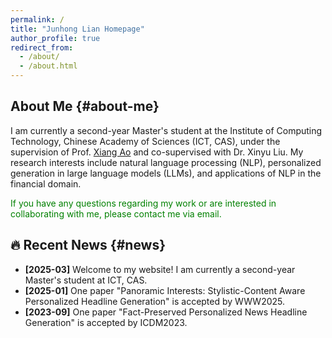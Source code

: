 ```yaml
---
permalink: /
title: "Junhong Lian Homepage"
author_profile: true
redirect_from: 
  - /about/
  - /about.html
---
```

## About Me {#about-me}

I am currently a second-year Master's student at the Institute of Computing Technology, Chinese Academy of Sciences (ICT, CAS), under the supervision of Prof. [Xiang Ao](https://aoxaustin.github.io/index.html) and co-supervised with Dr. Xinyu Liu. My research interests include natural language processing (NLP), personalized generation in large language models (LLMs), and applications of NLP in the financial domain.

<span style="color:green">If you have any questions regarding my work or are interested in collaborating with me, please contact me via email. </span>

## 🔥 Recent News {#news}

* **[2025-03]** Welcome to my website! I am currently a second-year Master's student at ICT, CAS.
* **[2025-01]** One paper "Panoramic Interests: Stylistic-Content Aware Personalized Headline Generation" is accepted by WWW2025.
* **[2023-09]** One paper "Fact-Preserved Personalized News Headline Generation" is accepted by ICDM2023.

<!-- This is the front page of a website that is powered by the [Academic Pages template](https://github.com/academicpages/academicpages.github.io) and hosted on GitHub pages. [GitHub pages](https://pages.github.com) is a free service in which websites are built and hosted from code and data stored in a GitHub repository, automatically updating when a new commit is made to the repository. This template was forked from the [Minimal Mistakes Jekyll Theme](https://mmistakes.github.io/minimal-mistakes/) created by Michael Rose, and then extended to support the kinds of content that academics have: publications, talks, teaching, a portfolio, blog posts, and a dynamically-generated CV. You can fork [this template](https://github.com/academicpages/academicpages.github.io) right now, modify the configuration and markdown files, add your own PDFs and other content, and have your own site for free, with no ads!

A data-driven personal website
======
Like many other Jekyll-based GitHub Pages templates, Academic Pages makes you separate the website's content from its form. The content & metadata of your website are in structured markdown files, while various other files constitute the theme, specifying how to transform that content & metadata into HTML pages. You keep these various markdown (.md), YAML (.yml), HTML, and CSS files in a public GitHub repository. Each time you commit and push an update to the repository, the [GitHub pages](https://pages.github.com/) service creates static HTML pages based on these files, which are hosted on GitHub's servers free of charge.

Many of the features of dynamic content management systems (like Wordpress) can be achieved in this fashion, using a fraction of the computational resources and with far less vulnerability to hacking and DDoSing. You can also modify the theme to your heart's content without touching the content of your site. If you get to a point where you've broken something in Jekyll/HTML/CSS beyond repair, your markdown files describing your talks, publications, etc. are safe. You can rollback the changes or even delete the repository and start over - just be sure to save the markdown files! Finally, you can also write scripts that process the structured data on the site, such as [this one](https://github.com/academicpages/academicpages.github.io/blob/master/talkmap.ipynb) that analyzes metadata in pages about talks to display [a map of every location you've given a talk](https://academicpages.github.io/talkmap.html).

Getting started
======
1. Register a GitHub account if you don't have one and confirm your e-mail (required!)
1. Fork [this template](https://github.com/academicpages/academicpages.github.io) by clicking the "Use this template" button in the top right. 
1. Go to the repository's settings (rightmost item in the tabs that start with "Code", should be below "Unwatch"). Rename the repository "[your GitHub username].github.io", which will also be your website's URL.
1. Set site-wide configuration and create content & metadata (see below -- also see [this set of diffs](http://archive.is/3TPas) showing what files were changed to set up [an example site](https://getorg-testacct.github.io) for a user with the username "getorg-testacct")
1. Upload any files (like PDFs, .zip files, etc.) to the files/ directory. They will appear at https://[your GitHub username].github.io/files/example.pdf.  
1. Check status by going to the repository settings, in the "GitHub pages" section

Site-wide configuration
------
The main configuration file for the site is in the base directory in [_config.yml](https://github.com/academicpages/academicpages.github.io/blob/master/_config.yml), which defines the content in the sidebars and other site-wide features. You will need to replace the default variables with ones about yourself and your site's github repository. The configuration file for the top menu is in [_data/navigation.yml](https://github.com/academicpages/academicpages.github.io/blob/master/_data/navigation.yml). For example, if you don't have a portfolio or blog posts, you can remove those items from that navigation.yml file to remove them from the header. 

Create content & metadata
------
For site content, there is one markdown file for each type of content, which are stored in directories like _publications, _talks, _posts, _teaching, or _pages. For example, each talk is a markdown file in the [_talks directory](https://github.com/academicpages/academicpages.github.io/tree/master/_talks). At the top of each markdown file is structured data in YAML about the talk, which the theme will parse to do lots of cool stuff. The same structured data about a talk is used to generate the list of talks on the [Talks page](https://academicpages.github.io/talks), each [individual page](https://academicpages.github.io/talks/2012-03-01-talk-1) for specific talks, the talks section for the [CV page](https://academicpages.github.io/cv), and the [map of places you've given a talk](https://academicpages.github.io/talkmap.html) (if you run this [python file](https://github.com/academicpages/academicpages.github.io/blob/master/talkmap.py) or [Jupyter notebook](https://github.com/academicpages/academicpages.github.io/blob/master/talkmap.ipynb), which creates the HTML for the map based on the contents of the _talks directory).

**Markdown generator**

The repository includes [a set of Jupyter notebooks](https://github.com/academicpages/academicpages.github.io/tree/master/markdown_generator
) that converts a CSV containing structured data about talks or presentations into individual markdown files that will be properly formatted for the Academic Pages template. The sample CSVs in that directory are the ones I used to create my own personal website at stuartgeiger.com. My usual workflow is that I keep a spreadsheet of my publications and talks, then run the code in these notebooks to generate the markdown files, then commit and push them to the GitHub repository.

How to edit your site's GitHub repository
------
Many people use a git client to create files on their local computer and then push them to GitHub's servers. If you are not familiar with git, you can directly edit these configuration and markdown files directly in the github.com interface. Navigate to a file (like [this one](https://github.com/academicpages/academicpages.github.io/blob/master/_talks/2012-03-01-talk-1.md) and click the pencil icon in the top right of the content preview (to the right of the "Raw | Blame | History" buttons). You can delete a file by clicking the trashcan icon to the right of the pencil icon. You can also create new files or upload files by navigating to a directory and clicking the "Create new file" or "Upload files" buttons. 

Example: editing a markdown file for a talk
![Editing a markdown file for a talk](/images/editing-talk.png)

For more info
------
More info about configuring Academic Pages can be found in [the guide](https://academicpages.github.io/markdown/), the [growing wiki](https://github.com/academicpages/academicpages.github.io/wiki), and you can always [ask a question on GitHub](https://github.com/academicpages/academicpages.github.io/discussions). The [guides for the Minimal Mistakes theme](https://mmistakes.github.io/minimal-mistakes/docs/configuration/) (which this theme was forked from) might also be helpful. -->

<!-- 这是一个基于 [Academic Pages 模板](https://github.com/academicpages/academicpages.github.io) 构建并托管在 GitHub Pages 上的网站首页。[GitHub Pages](https://pages.github.com) 是一项免费服务，允许用户通过存储在 GitHub 仓库中的代码和数据构建和托管网站，并在仓库提交新更改时自动更新。该模板是从 Michael Rose 创建的 [Minimal Mistakes Jekyll 主题](https://mmistakes.github.io/minimal-mistakes/) 分叉而来，并进行了扩展，以支持学术相关内容：出版物、演讲、教学、作品集、博客文章以及动态生成的简历。您可以立即分叉 [此模板](https://github.com/academicpages/academicpages.github.io)，修改配置和 Markdown 文件，添加您自己的 PDF 和其他内容，并免费拥有自己的网站，且无广告！

### 数据驱动的个人网站
与许多其他基于 Jekyll 的 GitHub Pages 模板一样，Academic Pages 将网站内容与其形式分离。网站的内容和元数据存储在结构化的 Markdown 文件中，而其他文件则构成主题，指定如何将这些内容和元数据转换为 HTML 页面。您将这些 Markdown (.md)、YAML (.yml)、HTML 和 CSS 文件保存在一个公开的 GitHub 仓库中。每次提交并推送更新到仓库时，[GitHub Pages](https://pages.github.com/) 服务会基于这些文件生成静态 HTML 页面，并免费托管在 GitHub 的服务器上。

通过这种方式，可以以极少的计算资源实现动态内容管理系统（如 Wordpress）的许多功能，同时大大降低被黑客攻击和 DDoS 的风险。您还可以随意修改主题，而无需触及网站内容。如果您不小心破坏了 Jekyll/HTML/CSS 中的某些内容，描述您的演讲、出版物等的 Markdown 文件是安全的。您可以回滚更改，甚至删除仓库并重新开始——只需确保保存 Markdown 文件！此外，您还可以编写脚本来处理网站上的结构化数据，例如 [此脚本](https://github.com/academicpages/academicpages.github.io/blob/master/talkmap.ipynb)，它分析演讲页面的元数据以显示 [您演讲过的每个地点的地图](https://academicpages.github.io/talkmap.html)。

### 开始使用
1. 如果您还没有 GitHub 账户，请注册一个并确认您的电子邮件（必需！）
2. 点击右上角的“Use this template”按钮，分叉 [此模板](https://github.com/academicpages/academicpages.github.io)。
3. 进入仓库设置（最右侧的选项卡，位于“Code”下方，应该在“Unwatch”下方）。将仓库重命名为“[您的 GitHub 用户名].github.io”，这将是您网站的 URL。
4. 设置全站配置并创建内容和元数据（见下文——另见 [此组差异](http://archive.is/3TPas)，显示为用户名“getorg-testacct”的用户设置 [示例网站](https://getorg-testacct.github.io) 时更改的文件）。
5. 将任何文件（如 PDF、.zip 文件等）上传到 files/ 目录。它们将出现在 https://[您的 GitHub 用户名].github.io/files/example.pdf。
6. 进入仓库设置，在“GitHub pages”部分检查状态。

### 全站配置
网站的主配置文件位于根目录中的 [_config.yml](https://github.com/academicpages/academicpages.github.io/blob/master/_config.yml)，它定义了侧边栏内容和其他全站功能。您需要用关于您自己和您的网站 GitHub 仓库的变量替换默认变量。顶部菜单的配置文件位于 [_data/navigation.yml](https://github.com/academicpages/academicpages.github.io/blob/master/_data/navigation.yml)。例如，如果您没有作品集或博客文章，可以从 navigation.yml 文件中删除这些项以从标题中移除它们。

### 创建内容和元数据
对于网站内容，每种类型的内容都有一个 Markdown 文件，这些文件存储在 _publications、_talks、_posts、_teaching 或 _pages 等目录中。例如，每个演讲是 [_talks 目录](https://github.com/academicpages/academicpages.github.io/tree/master/_talks) 中的一个 Markdown 文件。每个 Markdown 文件的顶部是关于演讲的结构化 YAML 数据，主题将解析这些数据以完成许多酷炫的功能。相同的演讲结构化数据用于生成 [Talks 页面](https://academicpages.github.io/talks) 上的演讲列表、每个 [特定演讲的页面](https://academicpages.github.io/talks/2012-03-01-talk-1)、[CV 页面](https://academicpages.github.io/cv) 的演讲部分，以及 [您演讲地点的地图](https://academicpages.github.io/talkmap.html)（如果您运行此 [Python 文件](https://github.com/academicpages/academicpages.github.io/blob/master/talkmap.py) 或 [Jupyter 笔记本](https://github.com/academicpages/academicpages.github.io/blob/master/talkmap.ipynb)，它将基于 _talks 目录的内容生成地图的 HTML）。

**Markdown 生成器**

仓库包括 [一组 Jupyter 笔记本](https://github.com/academicpages/academicpages.github.io/tree/master/markdown_generator)，它们将包含演讲或演示文稿的结构化数据的 CSV 文件转换为适合 Academic Pages 模板的单个 Markdown 文件。该目录中的示例 CSV 是我用于创建我的个人网站 stuartgeiger.com 的 CSV。我通常的工作流程是，将我的出版物和演讲保存在电子表格中，然后运行这些笔记本中的代码生成 Markdown 文件，然后将它们提交并推送到 GitHub 仓库。

### 如何编辑您网站的 GitHub 仓库
许多人使用 git 客户端在其本地计算机上创建文件，然后将它们推送到 GitHub 的服务器。如果您不熟悉 git，可以直接在 github.com 界面中编辑这些配置和 Markdown 文件。导航到文件（如 [此文件](https://github.com/academicpages/academicpages.github.io/blob/master/_talks/2012-03-01-talk-1.md)），然后点击内容预览右上角的铅笔图标（“Raw | Blame | History”按钮的右侧）。您可以通过点击铅笔图标右侧的垃圾桶图标删除文件。您还可以通过导航到目录并点击“Create new file”或“Upload files”按钮来创建新文件或上传文件。

### 示例：编辑演讲的 Markdown 文件
![编辑演讲的 Markdown 文件](/images/editing-talk.png)

### 更多信息
有关配置 Academic Pages 的更多信息可以在 [指南](https://academicpages.github.io/markdown/)、[不断增长的 Wiki](https://github.com/academicpages/academicpages.github.io/wiki) 中找到，您也可以随时 [在 GitHub 上提问](https://github.com/academicpages/academicpages.github.io/discussions)。[Minimal Mistakes 主题的指南](https://mmistakes.github.io/minimal-mistakes/docs/configuration/)（此主题是从其分叉而来）也可能有所帮助。 -->